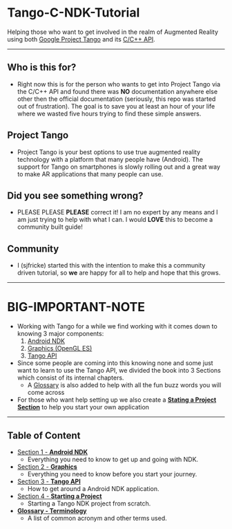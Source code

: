 # Tango-C-NDK-Tutorial
Helping those who want to get involved in the realm of Augmented Reality using both [Google Project Tango](https://get.google.com/tango/) and its [C/C++ API](https://developers.google.com/tango/apis/c/).

------

## Who is this for?
* Right now this is for the person who wants to get into Project Tango via the C/C++ API and found there was **NO** documentation anywhere else other then the official documentation (seriously, this repo was started out of frustration). The goal is to save you at least an hour of your life where we wasted five hours trying to find these simple answers.

## Project Tango
* Project Tango is your best options to use true augmented reality technology with a platform that many people have (Android). The support for Tango on smartphones is slowly rolling out and a great way to make AR applications that many people can use.

## Did you see something wrong?
* PLEASE PLEASE **PLEASE** correct it! I am no expert by any means and I am just trying to help with what I can. I would **LOVE** this to become a community built guide!

## Community
* I (sjfricke) started this with the intention to make this a community driven tutorial, so **we** are happy for all to help and hope that this grows.

------

# BIG-IMPORTANT-NOTE
* Working with Tango for a while we find working with it comes down to knowing 3 major components:
    1. [Android NDK](./Section_01_NDK)
    2. [Graphics (OpenGL ES)](./Section_02_Graphics)
    3. [Tango API](./Section_03_Tango)
* Since some people are coming into this knowing none and some just want to learn to use the Tango API, we divided the book into 3 Sections which consist of its internal chapters.
    * A [Glossary](./Glossary.md) is also added to help with all the fun buzz words you will come across
* For those who want help setting up we also create a **[Stating a Project Section](./Section_04_Projects)** to help you start your own application

------

## Table of Content
* [Section 1 - **Android NDK**](./Section_01_NDK)
    * Everything you need to know to get up and going with NDK.
* [Section 2 - **Graphics**](./Section_02_Graphics)
    * Everything you need to know before you start your journey.
* [Section 3 - **Tango API**](./Section_03_Tango)
    * How to get around a Android NDK application.
* [Section 4 - **Starting a Project**](./Section_04_Project)
    * Starting a Tango NDK project from scratch.
* [**Glossary - Terminology**](./Glossary.md)
    * A list of common acronym and other terms used.
